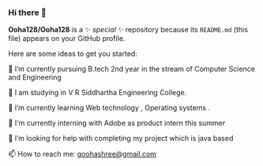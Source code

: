 ### Hi there 👋

**Ooha128/Ooha128** is a ✨ _special_ ✨ repository because its `README.md` (this file) appears on your GitHub profile.

Here are some ideas to get you started:

🔭 I’m currently pursuing B.tech 2nd year in the stream of Computer Science and Engineering 

:school: I am studying in V R Siddhartha Engineering College.

🌱 I’m currently learning Web technology , Operating systems .

:tada: I'm currently interning with Adobe as product intern this summer

🤔 I’m looking for help with completing my project which is java based


📫 How to reach me: goohashree@gmail.com
